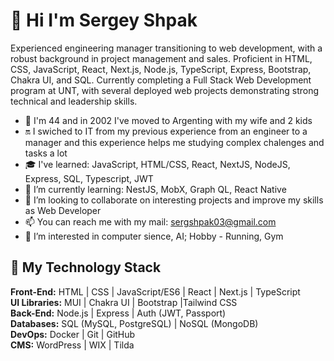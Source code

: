 # 👋 Hi I'm Sergey Shpak
Experienced engineering manager transitioning to web development, with a robust background in project management and sales. Proficient in HTML, CSS, JavaScript, React, Next.js, Node.js, TypeScript, Express, Bootstrap, Chakra UI, and SQL. Currently completing a Full Stack Web Development program at UNT, with several deployed web projects demonstrating strong technical and leadership skills.
- 🎲️ I'm 44 and in 2002 I've moved to Argenting with my wife and 2 kids
- 🔛️ I swiched to IT from my previous experience from an engineer to a manager and this experience helps me studying complex chalenges and tasks a lot
- 🎓️ I've learned: JavaScript, HTML/CSS, React, NextJS, NodeJS, Express, SQL, Typescript, JWT
- 🌱 I’m currently learning: NestJS, MobX, Graph QL, React Native
- 💞️ I’m looking to collaborate on interesting projects and improve my skills as Web Developer
- 📫 You can reach me with my mail: sergshpak03@gmail.com
- 👀 I’m interested in computer sience, AI; Hobby - Running, Gym

## 🤹️ My Technology Stack
**Front-End:**
HTML | CSS | JavaScript/ES6 |
React | Next.js |
TypeScript\
**UI Libraries:**
MUI | Chakra UI | Bootstrap |Tailwind CSS\
**Back-End:**
Node.js | Express | Auth (JWT, Passport)\
**Databases:**
SQL (MySQL, PostgreSQL) |
NoSQL (MongoDB)\
**DevOps:**
Docker | Git | GitHub\
**CMS:**
WordPress | WIX | Tilda

